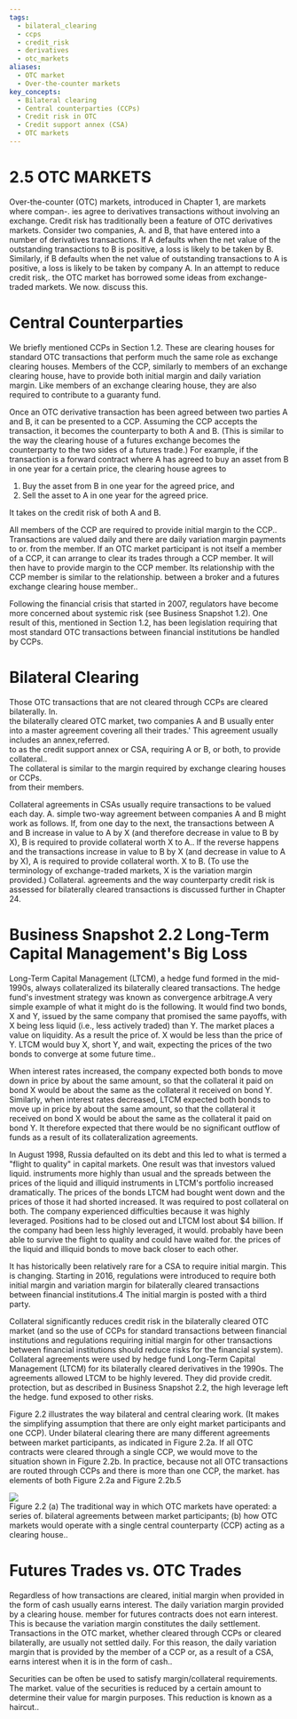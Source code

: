 ```yaml
---
tags:
  - bilateral_clearing
  - ccps
  - credit_risk
  - derivatives
  - otc_markets
aliases:
  - OTC market
  - Over-the-counter markets
key_concepts:
  - Bilateral clearing
  - Central counterparties (CCPs)
  - Credit risk in OTC
  - Credit support annex (CSA)
  - OTC markets
---
```


# 2.5 OTC MARKETS  

Over-the-counter (OTC) markets, introduced in Chapter 1, are markets where compan-. ies agree to derivatives transactions without involving an exchange. Credit risk has traditionally been a feature of OTC derivatives markets. Consider two companies, A. and B, that have entered into a number of derivatives transactions. If A defaults when the net value of the outstanding transactions to B is positive, a loss is likely to be taken by B. Similarly, if B defaults when the net value of outstanding transactions to A is positive, a loss is likely to be taken by company A. In an attempt to reduce credit risk,. the OTC market has borrowed some ideas from exchange-traded markets. We now. discuss this.  

# Central Counterparties  

We briefly mentioned CCPs in Section 1.2. These are clearing houses for standard OTC transactions that perform much the same role as exchange clearing houses. Members of the CCP, similarly to members of an exchange clearing house, have to provide both initial margin and daily variation margin. Like members of an exchange clearing house, they are also required to contribute to a guaranty fund.  

Once an OTC derivative transaction has been agreed between two parties A and B, it can be presented to a CCP. Assuming the CCP accepts the transaction, it becomes the counterparty to both A and B. (This is similar to the way the clearing house of a futures exchange becomes the counterparty to the two sides of a futures trade.) For example, if the transaction is a forward contract where A has agreed to buy an asset from B in one year for a certain price, the clearing house agrees to  

1. Buy the asset from B in one year for the agreed price, and   
2. Sell the asset to A in one year for the agreed price.  

It takes on the credit risk of both A and B.  

All members of the CCP are required to provide initial margin to the CCP.. Transactions are valued daily and there are daily variation margin payments to or. from the member. If an OTC market participant is not itself a member of a CCP, it can arrange to clear its trades through a CCP member. It will then have to provide margin to the CCP member. Its relationship with the CCP member is similar to the relationship. between a broker and a futures exchange clearing house member..  

Following the financial crisis that started in 2007, regulators have become more concerned about systemic risk (see Business Snapshot 1.2). One result of this, mentioned in Section 1.2, has been legislation requiring that most standard OTC transactions between financial institutions be handled by CCPs.  

# Bilateral Clearing  

Those OTC transactions that are not cleared through CCPs are cleared bilaterally. In.   
the bilaterally cleared OTC market, two companies A and B usually enter into a master agreement covering all their trades.' This agreement usually includes an annex,referred.   
to as the credit support annex or CSA, requiring A or B, or both, to provide collateral..   
The collateral is similar to the margin required by exchange clearing houses or CCPs.   
from their members.  

Collateral agreements in CSAs usually require transactions to be valued each day. A. simple two-way agreement between companies A and B might work as follows. If, from one day to the next, the transactions between A and B increase in value to A by X (and therefore decrease in value to B by X), B is required to provide collateral worth X to A.. If the reverse happens and the transactions increase in value to B by X (and decrease in value to A by X), A is required to provide collateral worth. $\boldsymbol{\mathrm X}$ to B. (To use the terminology of exchange-traded markets, X is the variation margin provided.) Collateral. agreements and the way counterparty credit risk is assessed for bilaterally cleared transactions is discussed further in Chapter 24.  

# Business Snapshot 2.2 Long-Term Capital Management's Big Loss  

Long-Term Capital Management (LTCM), a hedge fund formed in the mid-1990s, always collateralized its bilaterally cleared transactions. The hedge fund's investment strategy was known as convergence arbitrage.A very simple example of what it might do is the following. It would find two bonds, X and Y, issued by the same company that promised the same payoffs, with X being less liquid (i.e., less actively traded) than Y. The market places a value on liquidity. As a result the price of. $\boldsymbol{\mathrm X}$ would be less than the price of Y. LTCM would buy X, short Y, and wait, expecting the prices of the two bonds to converge at some future time..  

When interest rates increased, the company expected both bonds to move down in price by about the same amount, so that the collateral it paid on bond X would be about the same as the collateral it received on bond Y. Similarly, when interest rates decreased, LTCM expected both bonds to move up in price by about the same amount, so that the collateral it received on bond X would be about the same as the collateral it paid on bond Y. It therefore expected that there would be no significant outflow of funds as a result of its collateralization agreements.  

In August 1998, Russia defaulted on its debt and this led to what is termed a "flight to quality" in capital markets. One result was that investors valued liquid. instruments more highly than usual and the spreads between the prices of the liquid and illiquid instruments in LTCM's portfolio increased dramatically. The prices of the bonds LTCM had bought went down and the prices of those it had shorted increased. It was required to post collateral on both. The company experienced difficulties because it was highly leveraged. Positions had to be closed out and LTCM lost about $\$4$ billion. If the company had been less highly leveraged, it would. probably have been able to survive the flight to quality and could have waited for. the prices of the liquid and illiquid bonds to move back closer to each other.  

It has historically been relatively rare for a CSA to require initial margin. This is changing. Starting in 2016, regulations were introduced to require both initial margin and variation margin for bilaterally cleared transactions between financial institutions.4 The initial margin is posted with a third party.  

Collateral significantly reduces credit risk in the bilaterally cleared OTC market (and so the use of CCPs for standard transactions between financial institutions and regulations requiring initial margin for other transactions between financial institutions should reduce risks for the financial system). Collateral agreements were used by hedge fund Long-Term Capital Management (LTCM) for its bilaterally cleared derivatives in the 1990s. The agreements allowed LTCM to be highly levered. They did provide credit. protection, but as described in Business Snapshot 2.2, the high leverage left the hedge. fund exposed to other risks.  

Figure 2.2 illustrates the way bilateral and central clearing work. (It makes the simplifying assumption that there are only eight market participants and one CCP). Under bilateral clearing there are many different agreements between market participants, as indicated in Figure 2.2a. If all OTC contracts were cleared through a single CCP, we would move to the situation shown in Figure 2.2b. In practice, because not all OTC transactions are routed through CCPs and there is more than one CCP, the market. has elements of both Figure $2.2\mathrm{a}$ and Figure 2.2b.5  

![](56430ab0f333bda29180f9b5345738fdc6905c486ecade1aea201282fa307afd.jpg)  
Figure 2.2 (a) The traditional way in which OTC markets have operated: a series of. bilateral agreements between market participants; (b) how OTC markets would operate with a single central counterparty (CCP) acting as a clearing house..  

# Futures Trades vs. OTC Trades  

Regardless of how transactions are cleared, initial margin when provided in the form of cash usually earns interest. The daily variation margin provided by a clearing house. member for futures contracts does not earn interest. This is because the variation margin constitutes the daily settlement. Transactions in the OTC market, whether cleared through CCPs or cleared bilaterally, are usually not settled daily. For this reason, the daily variation margin that is provided by the member of a CCP or, as a result of a CSA, earns interest when it is in the form of cash..  

Securities can be often be used to satisfy margin/collateral requirements. The market. value of the securities is reduced by a certain amount to determine their value for margin purposes. This reduction is known as a haircut..  
